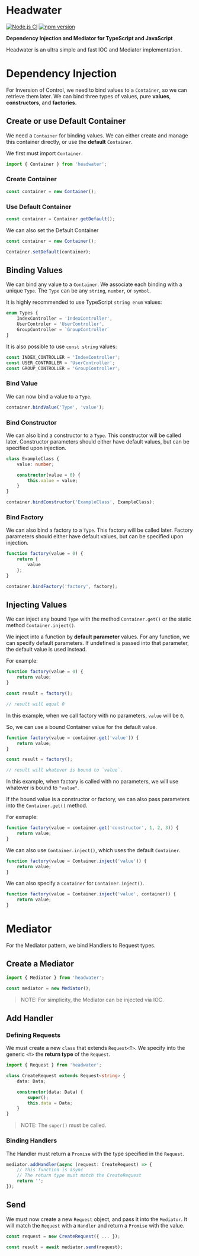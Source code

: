 # Headwater

[![Node.js CI](https://github.com/sjohnsonaz/headwater/workflows/Node.js%20CI/badge.svg)](https://github.com/sjohnsonaz/headwater/actions?query=workflow%3A%22Node.js+CI%22) [![npm version](https://badge.fury.io/js/headwater.svg)](https://badge.fury.io/js/headwater)

**Dependency Injection and Mediator for TypeScript and JavaScript**

Headwater is an ultra simple and fast IOC and Mediator implementation.  

# Dependency Injection

For Inversion of Control, we need to bind values to a `Container`, so we can retrieve them later.  We can bind three types of values, pure **values**, **constructors**, and **factories**.

## Create or use Default Container

We need a `Container` for binding values.  We can either create and manage this container directly, or use the **default** `Container`.

We first must import `Container`.

``` TypeScript
import { Container } from 'headwater';
```

### Create Container

``` TypeScript
const container = new Container();
```

### Use Default Container

``` TypeScript
const container = Container.getDefault();
```

We can also set the Default Container

``` TypeScript
const container = new Container();

Container.setDefault(container);
```

## Binding Values

We can bind any value to a `Container`.  We associate each binding with a unique `Type`.  The `Type` can be any `string`, `number`, or `symbol`.

It is highly recommended to use TypeScript `string enum` values:

``` TypeScript
enum Types {
    IndexController = 'IndexController',
    UserControler = 'UserController',
    GroupController = `GroupController`
}
```

It is also possible to use `const string` values:

``` TypeScript
const INDEX_CONTROLLER = 'IndexController';
const USER_CONTROLLER = 'UserController';
const GROUP_CONTROLLER = 'GroupController';
```

### Bind Value

We can now bind a value to a `Type`.

``` TypeScript
container.bindValue('Type', 'value');
```

### Bind Constructor

We can also bind a constructor to a `Type`.  This constructor will be called later.  Constructor parameters should either have default values, but can be specified upon injection.

``` TypeScript
class ExampleClass {
    value: number;

    constructor(value = 0) {
        this.value = value;
    }
}

container.bindConstructor('ExampleClass', ExampleClass);
```

### Bind Factory

We can also bind a factory to a `Type`.  This factory will be called later.  Factory parameters should either have default values, but can be specified upon injection.

``` TypeScript
function factory(value = 0) {
    return {
        value
    };
}

container.bindFactory('factory', factory);
```

## Injecting Values

We can inject any bound `Type` with the method `Container.get()` or the static method `Container.inject()`.

We inject into a function by **default parameter** values.  For any function, we can specify default parameters.  If undefined is passed into that parameter, the default value is used instead.

For example:

``` TypeScript
function factory(value = 0) {
    return value;
}

const result = factory();

// result will equal 0
```

In this example, when we call factory with no parameters, `value` will be `0`.

So, we can use a bound Container value for the default value.

``` TypeScript
function factory(value = container.get('value')) {
    return value;
}

const result = factory();

// result will whatever is bound to `value`.
```

In this example, when factory is called with no parameters, we will use whatever is bound to `"value"`.

If the bound value is a constructor or factory, we can also pass parameters into the `Container.get()` method.

For exmaple:

``` TypeScript
function factory(value = container.get('constructor', 1, 2, 3)) {
    return value;
}
```

We can also use `Container.inject()`, which uses the default `Container`.

``` TypeScript
function factory(value = Container.inject('value')) {
    return value;
}
```

We can also specify a `Container` for `Container.inject()`.

``` TypeScript
function factory(value = Container.inject('value', container)) {
    return value;
}
```


# Mediator

For the Mediator pattern, we bind Handlers to Request types.

## Create a Mediator

``` TypeScript
import { Mediator } from 'headwater';

const mediator = new Mediator();
```

> NOTE:  For simplicity, the Mediator can be injected via IOC.

## Add Handler

### Defining Requests

We must create a new `class` that extends `Request<T>`.  We specify into the generic `<T>` the **return type** of the `Request`.

``` TypeScript
import { Request } from 'headwater';

class CreateRequest extends Request<string> {
    data: Data;

    constructor(data: Data) {
        super();
        this.data = Data;
    }
}
```

> NOTE:  The `super()` must be called.

### Binding Handlers

The Handler must return a `Promise` with the type specified in the `Request`.

``` TypeScript
mediator.addHandler(async (request: CreateRequest) => {
    // This function is async
    // The return type must match the CreateRequest
    return '';
});
```

## Send

We must now create a new `Request` object, and pass it into the `Mediator`.  It will match the `Request` with a `Handler` and return a `Promise` with the value.

``` TypeScript
const request = new CreateRequest({ ... });

const result = await mediator.send(request);
```
